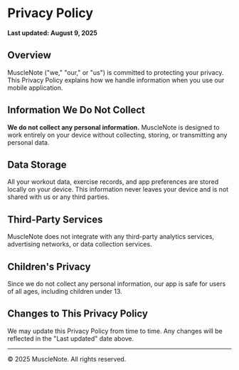 # Privacy Policy

**Last updated: August 9, 2025**

## Overview

MuscleNote ("we," "our," or "us") is committed to protecting your privacy. This Privacy Policy explains how we handle information when you use our mobile application.

## Information We Do Not Collect

**We do not collect any personal information.** MuscleNote is designed to work entirely on your device without collecting, storing, or transmitting any personal data.

## Data Storage

All your workout data, exercise records, and app preferences are stored locally on your device. This information never leaves your device and is not shared with us or any third parties.

## Third-Party Services

MuscleNote does not integrate with any third-party analytics services, advertising networks, or data collection services.

## Children's Privacy

Since we do not collect any personal information, our app is safe for users of all ages, including children under 13.

## Changes to This Privacy Policy

We may update this Privacy Policy from time to time. Any changes will be reflected in the "Last updated" date above.

---

© 2025 MuscleNote. All rights reserved.